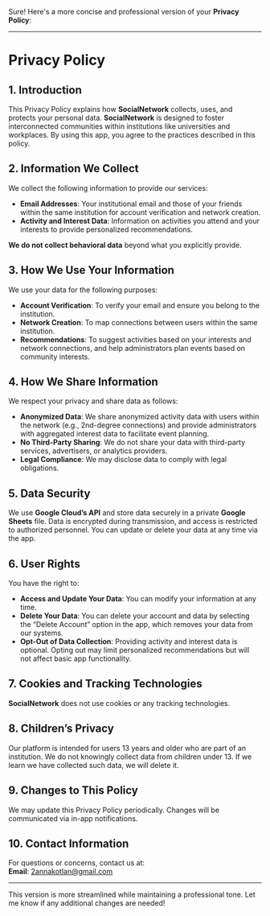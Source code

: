 Sure! Here's a more concise and professional version of your **Privacy Policy**:

---

# **Privacy Policy**

## 1. **Introduction**
This Privacy Policy explains how **SocialNetwork** collects, uses, and protects your personal data. **SocialNetwork** is designed to foster interconnected communities within institutions like universities and workplaces. By using this app, you agree to the practices described in this policy.

## 2. **Information We Collect**
We collect the following information to provide our services:

- **Email Addresses**: Your institutional email and those of your friends within the same institution for account verification and network creation.
- **Activity and Interest Data**: Information on activities you attend and your interests to provide personalized recommendations.

**We do not collect behavioral data** beyond what you explicitly provide.

## 3. **How We Use Your Information**
We use your data for the following purposes:

- **Account Verification**: To verify your email and ensure you belong to the institution.
- **Network Creation**: To map connections between users within the same institution.
- **Recommendations**: To suggest activities based on your interests and network connections, and help administrators plan events based on community interests.

## 4. **How We Share Information**
We respect your privacy and share data as follows:

- **Anonymized Data**: We share anonymized activity data with users within the network (e.g., 2nd-degree connections) and provide administrators with aggregated interest data to facilitate event planning.
- **No Third-Party Sharing**: We do not share your data with third-party services, advertisers, or analytics providers.
- **Legal Compliance**: We may disclose data to comply with legal obligations.

## 5. **Data Security**
We use **Google Cloud’s API** and store data securely in a private **Google Sheets** file. Data is encrypted during transmission, and access is restricted to authorized personnel. You can update or delete your data at any time via the app.

## 6. **User Rights**
You have the right to:

- **Access and Update Your Data**: You can modify your information at any time.
- **Delete Your Data**: You can delete your account and data by selecting the “Delete Account” option in the app, which removes your data from our systems.
- **Opt-Out of Data Collection**: Providing activity and interest data is optional. Opting out may limit personalized recommendations but will not affect basic app functionality.

## 7. **Cookies and Tracking Technologies**
**SocialNetwork** does not use cookies or any tracking technologies.

## 8. **Children’s Privacy**
Our platform is intended for users 13 years and older who are part of an institution. We do not knowingly collect data from children under 13. If we learn we have collected such data, we will delete it.

## 9. **Changes to This Policy**
We may update this Privacy Policy periodically. Changes will be communicated via in-app notifications.

## 10. **Contact Information**
For questions or concerns, contact us at:  
**Email**: [2annakotlan@gmail.com](mailto:2annakotlan@gmail.com)

---

This version is more streamlined while maintaining a professional tone. Let me know if any additional changes are needed!

